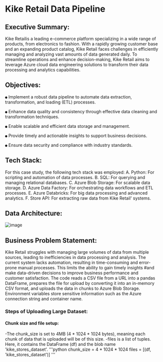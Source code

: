 # Kike Retail Data Pipeline

## Executive Summary:
Kike Retailis a leading e-commerce platform specializing in a wide range of
products, from electronics to fashion. With a rapidly growing customer base
and an expanding product catalog, Kike Retail faces challenges in efficiently
managing and analyzing vast amounts of data generated daily. To streamline
operations and enhance decision-making, Kike Retail aims to leverage Azure
cloud data engineering solutions to transform their data processing and
analytics capabilities.


## Objectives:
 `●` Implement a robust data pipeline to automate data extraction,
transformation, and loading (ETL) processes.

`●` Enhance data quality and consistency through effective data cleaning and
transformation techniques.

`●` Enable scalable and efficient data storage and management.

`●` Provide timely and actionable insights to support business decisions.

`●` Ensure data security and compliance with industry standards.


## Tech Stack:
For this case study, the following tech stack was employed:
A. Python: For scripting and automation of data processes.
B. SQL: For querying and managing relational databases.
C. Azure Blob Storage: For scalable data storage.
D. Azure Data Factory: For orchestrating data workflows and ETL processes.
E. Azure Databricks: For big data processing and advanced analytics.
F. Store API: For extracting raw data from Kike Retail' systems.


## Data Architecture:

![image](https://github.com/user-attachments/assets/b4dcdc68-3946-4ae1-a148-bc284f91e308)


## Business Problem Statement:
Kike Retail struggles with managing large volumes of data from multiple
sources, leading to inefficiencies in data processing and analysis. The
current system lacks automation, resulting in time-consuming and
error-prone manual processes. This limits the ability to gain timely insights
#and make data-driven decisions to improve business performance and
customer satisfaction.
The code reads a CSV file from a URL into a pandas DataFrame, prepares the file for upload by converting it into an in-memory CSV format,
and uploads the data in chunks to Azure Blob Storage. Environment variables store sensitive information such as the Azure connection string and container name.

### Steps of Uploading Large Dataset:

#### Chunk size and file setup:
-The chunk_size is set to 4MB (4 * 1024 * 1024 bytes), meaning each chunk of data that is uploaded will be of this size.
-files is a list of tuples. Here, it contains the DataFrame (df) and the blob name 'kike_stores_dataset'.
'''python
chunk_size = 4 * 1024 * 1024
files = [(df, 'kike_stores_dataset')]
'''







